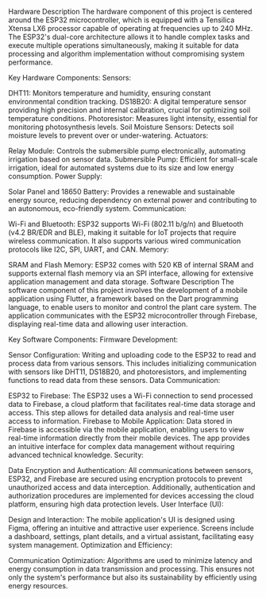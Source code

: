 Hardware Description
The hardware component of this project is centered around the ESP32 microcontroller, which is equipped with a Tensilica Xtensa LX6 processor capable of operating at frequencies up to 240 MHz. The ESP32's dual-core architecture allows it to handle complex tasks and execute multiple operations simultaneously, making it suitable for data processing and algorithm implementation without compromising system performance​​.

Key Hardware Components:
Sensors:

DHT11: Monitors temperature and humidity, ensuring constant environmental condition tracking.
DS18B20: A digital temperature sensor providing high precision and internal calibration, crucial for optimizing soil temperature conditions.
Photoresistor: Measures light intensity, essential for monitoring photosynthesis levels.
Soil Moisture Sensors: Detects soil moisture levels to prevent over or under-watering​​.
Actuators:

Relay Module: Controls the submersible pump electronically, automating irrigation based on sensor data.
Submersible Pump: Efficient for small-scale irrigation, ideal for automated systems due to its size and low energy consumption​​.
Power Supply:

Solar Panel and 18650 Battery: Provides a renewable and sustainable energy source, reducing dependency on external power and contributing to an autonomous, eco-friendly system​​.
Communication:

Wi-Fi and Bluetooth: ESP32 supports Wi-Fi (802.11 b/g/n) and Bluetooth (v4.2 BR/EDR and BLE), making it suitable for IoT projects that require wireless communication. It also supports various wired communication protocols like I2C, SPI, UART, and CAN​​.
Memory:

SRAM and Flash Memory: ESP32 comes with 520 KB of internal SRAM and supports external flash memory via an SPI interface, allowing for extensive application management and data storage​​.
Software Description
The software component of this project involves the development of a mobile application using Flutter, a framework based on the Dart programming language, to enable users to monitor and control the plant care system. The application communicates with the ESP32 microcontroller through Firebase, displaying real-time data and allowing user interaction​​.

Key Software Components:
Firmware Development:

Sensor Configuration: Writing and uploading code to the ESP32 to read and process data from various sensors. This includes initializing communication with sensors like DHT11, DS18B20, and photoresistors, and implementing functions to read data from these sensors​​.
Data Communication:

ESP32 to Firebase: The ESP32 uses a Wi-Fi connection to send processed data to Firebase, a cloud platform that facilitates real-time data storage and access. This step allows for detailed data analysis and real-time user access to information​​.
Firebase to Mobile Application: Data stored in Firebase is accessible via the mobile application, enabling users to view real-time information directly from their mobile devices. The app provides an intuitive interface for complex data management without requiring advanced technical knowledge​​.
Security:

Data Encryption and Authentication: All communications between sensors, ESP32, and Firebase are secured using encryption protocols to prevent unauthorized access and data interception. Additionally, authentication and authorization procedures are implemented for devices accessing the cloud platform, ensuring high data protection levels​​.
User Interface (UI):

Design and Interaction: The mobile application's UI is designed using Figma, offering an intuitive and attractive user experience. Screens include a dashboard, settings, plant details, and a virtual assistant, facilitating easy system management​​.
Optimization and Efficiency:

Communication Optimization: Algorithms are used to minimize latency and energy consumption in data transmission and processing. This ensures not only the system's performance but also its sustainability by efficiently using energy resources​​.
